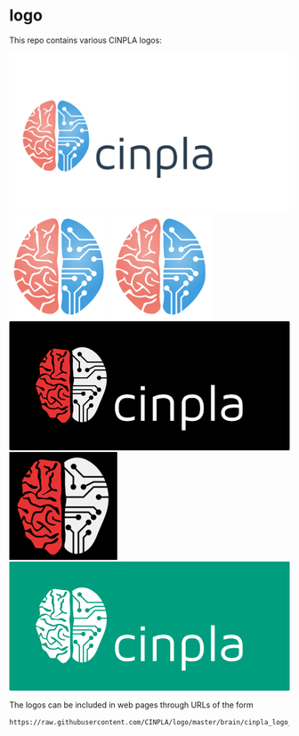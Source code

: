 # logo

This repo contains various CINPLA logos:

![cinpla.png: red-blue logo with text](brain/cinpla.png)
![`cinpla_logo.png`: small logo withoug text](brain/cinpla_logo.png)
![`cinpla_logo_transparent.png`: transparent small logo withoug text](brain/cinpla_logo_transparent.png)
![`cinpla_uio.png`: UiO-colored logo with text](brain/cinpla_uio.png)
![`cinpla_uio_logo.png`: small UiO-colored logo without text](brain/cinpla_uio_logo.png)
![`cinpla_nmbu.png`: green logo with text](brain/cinpla_nmbu.png)

The logos can be included in web pages through URLs of the form

```
https://raw.githubusercontent.com/CINPLA/logo/master/brain/cinpla_logo_transparent.png
```

